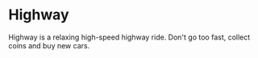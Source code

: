 # Highway
Highway is a relaxing high-speed highway ride. Don't go too fast, collect coins and buy new cars.
